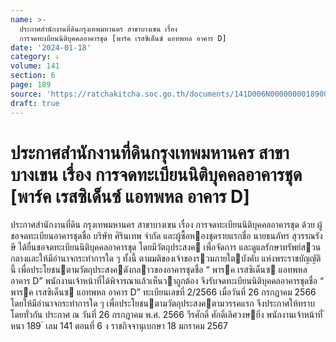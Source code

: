 ```yaml
---
name: >-
  ประกาศสำนักงานที่ดินกรุงเทพมหานคร สาขาบางเขน เรื่อง
  การจดทะเบียนนิติบุคคลอาคารชุด [พาร์ค เรสซิเด็นซ์ แอทพหล อาคาร D]
date: '2024-01-18'
category: ง
volume: 141
section: 6
page: 189
source: 'https://ratchakitcha.soc.go.th/documents/141D006N0000000018900.pdf'
draft: true
---
```


# ประกาศสำนักงานที่ดินกรุงเทพมหานคร สาขาบางเขน เรื่อง การจดทะเบียนนิติบุคคลอาคารชุด [พาร์ค เรสซิเด็นซ์ แอทพหล อาคาร D]

ประกาศสํานักงานที่ดิน กรุงเทพมหานคร สาขาบางเขน เรื่อง การจดทะเบียนนิติบุคคลอาคารชุด ด้วย ผู้ขอจดทะเบียนอาคารชุดชื่อ บริษัท ศิรินเทพ จํากัด และผู้ซื้อหองชุดรายแรกชื่อ นายธนภัทร สุวรรณรังษี ได้ยื่นขอจดทะเบียนนิติบุคคลอาคารชุด โดยมีวัตถุประสงค เพื่อจัดการ และดูแลรักษาทรัพย์สวนกลางและให้มีอํานาจกระทําการใด ๆ ทั้งนี้ ตามมติของเจ้าของรวมภายใตบังคับ แห่งพระราชบัญญัตินี้ เพื่อประโยชนตามวัตถุประสงคดังกลาวของอาคารชุดชื่อ “ พารค เรสซิเด็นซ แอทพหล อาคาร D” พนักงานเจ้าหน้าที่ได้พิจารณาแล้วเห็นวาถูกต้อง จึงรับจดทะเบียนนิติบุคคลอาคารชุดชื่อ “ พารค เรสซิเด็นซ แอทพหล อาคาร D” ทะเบียนเลขที่ 2/2566 เมื่อวันที่ 26 กรกฎาคม 2566 โดยให้มีอํานาจกระทําการใด ๆ เพื่อประโยชนตามวัตถุประสงคตามวรรคแรก จึงประกาศให้ทราบโดยทั่วกัน ประกาศ ณ วันที่ 26 กรกฎาคม พ.ศ. 2566 วีรศักดิ์ ศักดิ์เลิศวงษยิ่ง พนักงานเจ้าหน้าที่ ้ หนา 189 ่ เลม 141 ตอนที่ 6 ง ราชกิจจานุเบกษา 18 มกราคม 2567
